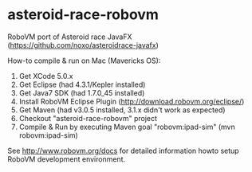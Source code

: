 asteroid-race-robovm
====================

RoboVM port of Asteroid race JavaFX (https://github.com/noxo/asteroidrace-javafx)

How-to compile & run on Mac (Mavericks OS):

1. Get XCode 5.0.x
2. Get Eclipse (had 4.3.1/Kepler installed)
3. Get Java7 SDK (had 1.7.0_45 installed)
4. Install RoboVM Eclipse Plugin (http://download.robovm.org/eclipse/)
5. Get Maven (had v3.0.5 installed, 3.1.x didn't work as expected)
6. Checkout "asteroid-race-robovm" project
7. Compile & Run by executing Maven goal "robovm:ipad-sim" (mvn robovm:ipad-sim)

See http://www.robovm.org/docs for detailed information howto setup RoboVM development
environment.
